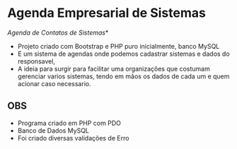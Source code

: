 # Agenda Empresarial de Sistemas

*Agenda de Contatos de Sistemas**

- Projeto criado com Bootstrap e PHP puro inicialmente, banco MySQL
- E um sistema de agendas onde podemos cadastrar sistemas e dados do responsavel, 
- A ideia para surgir para facilitar uma organizações que costumam gerenciar varios sistemas, tendo em mãos os dados de cada um e quem acionar caso necessario.

## OBS

- Programa criado em PHP com PDO
- Banco de Dados MySQL
- Foi criado diversas validações de Erro
  
